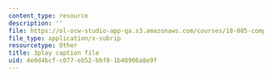 ```yaml
---
content_type: resource
description: ''
file: https://ol-ocw-studio-app-qa.s3.amazonaws.com/courses/18-085-computational-science-and-engineering-i-fall-2008/4e0d4bcfc077eb52bbf81b48906a8e9f_fJSSVcFhA0Y.srt
file_type: application/x-subrip
resourcetype: Other
title: 3play caption file
uid: 4e0d4bcf-c077-eb52-bbf8-1b48906a8e9f
---
```

